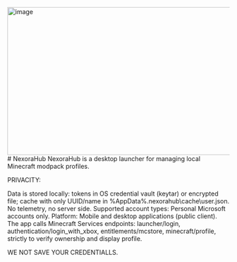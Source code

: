 <img width="923" height="335" alt="image" src="https://github.com/user-attachments/assets/134a7ccb-678e-40b0-9ed0-9be1aaf1c611" /># NexoraHub
NexoraHub is a desktop launcher for managing local Minecraft modpack profiles.

PRIVACITY:

Data is stored locally: tokens in OS credential vault (keytar) or encrypted file; cache with only UUID/name in %AppData%.nexorahub\cache\user.json. No telemetry, no server side. Supported account types: Personal Microsoft accounts only. Platform: Mobile and desktop applications (public client). The app calls Minecraft Services endpoints: launcher/login, authentication/login_with_xbox, entitlements/mcstore, minecraft/profile, strictly to verify ownership and display profile.

WE NOT SAVE YOUR CREDENTIALLS.
